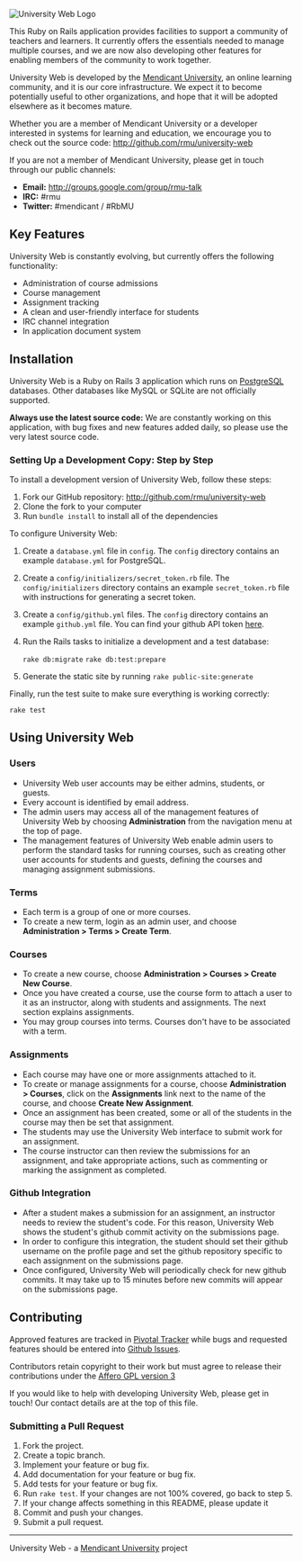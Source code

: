 ![University Web Logo](https://github.com/rmu/university-web/raw/master/doc/university-web.png)

This Ruby on Rails application provides facilities to support a community of
teachers and learners. It currently offers the essentials needed to manage
multiple courses, and we are now also developing other features for enabling
members of the community to work together.

University Web is developed by the
[Mendicant University](http://university.rubymendicant.com), an
online learning community, and it is our core infrastructure.
We expect it to become potentially useful to other organizations, and hope that
it will be adopted elsewhere as it becomes mature.

Whether you are a member of Mendicant University or a developer interested in
systems for learning and education, we encourage you to check out the source
code: <http://github.com/rmu/university-web>

If you are not a member of Mendicant University, please get in touch through our
public channels:

- **Email:** <http://groups.google.com/group/rmu-talk>
- **IRC:** #rmu
- **Twitter:** #mendicant / #RbMU

## Key Features

University Web is constantly evolving, but currently offers the following
functionality:

- Administration of course admissions
- Course management
- Assignment tracking
- A clean and user-friendly interface for students
- IRC channel integration
- In application document system

## Installation

University Web is a Ruby on Rails 3 application which runs on
[PostgreSQL](http://www.postgresql.org) databases. Other databases like MySQL
or SQLite are not officially supported.

**Always use the latest source code:** We are constantly working on this
application, with bug fixes and new features added daily, so please use the
very latest source code.

### Setting Up a Development Copy: Step by Step

To install a development version of University Web, follow these steps:

1. Fork our GitHub repository: <http://github.com/rmu/university-web>
2. Clone the fork to your computer
3. Run `bundle install` to install all of the dependencies

To configure University Web:

1. Create a `database.yml` file in `config`. The `config` directory contains
   an example `database.yml` for PostgreSQL.
2. Create a `config/initializers/secret_token.rb` file. The
   `config/initializers` directory contains an example `secret_token.rb` file
   with instructions for generating a secret token.
3. Create a `config/github.yml` files. The `config` directory contains an
   example `github.yml` file. You can find your github API token
   [here](https://github.com/account/admin).

4. Run the Rails tasks to initialize a development and a test database:

    `rake db:migrate`
    `rake db:test:prepare`

5. Generate the static site by running `rake public-site:generate`

Finally, run the test suite to make sure everything is working correctly:

    rake test

## Using University Web

### Users

- University Web user accounts may be either admins, students, or guests.
- Every account is identified by email address.
- The admin users may access all of the management features of University Web by
  choosing **Administration** from the navigation menu at the top of page.
- The management features of University Web enable admin users to perform the
  standard tasks for running courses, such as creating other user accounts for
  students and guests, defining the courses and managing assignment submissions.

### Terms

- Each term is a group of one or more courses.
- To create a new term, login as an admin user, and choose
  **Administration > Terms > Create Term**.

### Courses

- To create a new course, choose **Administration > Courses > Create New Course**.
- Once you have created a course, use the course form to attach a user to it as
  an instructor, along with students and assignments. The next section explains
  assignments.
- You may group courses into terms. Courses don't have to be associated with a
  term.

### Assignments

- Each course may have one or more assignments attached to it.
- To create or manage assignments for a course, choose
  **Administration > Courses**, click on the **Assignments** link next to the
  name of the course, and choose **Create New Assignment**.
- Once an assignment has been created, some or all of the students in the course
  may then be set that assignment.
- The students may use the University Web interface to submit work for an
  assignment.
- The course instructor can then review the submissions for an assignment, and
  take appropriate actions, such as commenting or marking the assignment as
  completed.

### Github Integration

- After a student makes a submission for an assignment, an instructor needs
  to review the student's code. For this reason, University Web shows the
  student's github commit activity on the submissions page.
- In order to configure this integration, the student should set their
  github username on the profile page and set the github repository specific to
  each assignment on the submissions page.
- Once configured, University Web will periodically check for new github commits.
  It may take up to 15 minutes before new commits will appear on the submissions
  page.

## Contributing

Approved features are tracked in
[Pivotal Tracker](https://www.pivotaltracker.com/projects/101484) while bugs
and requested features should be entered into
[Github Issues](https://github.com/rmu/university-web/issues).

Contributors retain copyright to their work but must agree to release their
contributions under the [Affero GPL version 3](http://www.gnu.org/licenses/agpl.html)

If you would like to help with developing University Web, please get in touch!
Our contact details are at the top of this file.

### Submitting a Pull Request

1. Fork the project.
2. Create a topic branch.
3. Implement your feature or bug fix.
4. Add documentation for your feature or bug fix.
5. Add tests for your feature or bug fix.
6. Run `rake test`. If your changes are not 100% covered, go back to step 5.
7. If your change affects something in this README, please update it
8. Commit and push your changes.
9. Submit a pull request.

------

University Web - a [Mendicant University](http://university.rubymendicant.com) project
